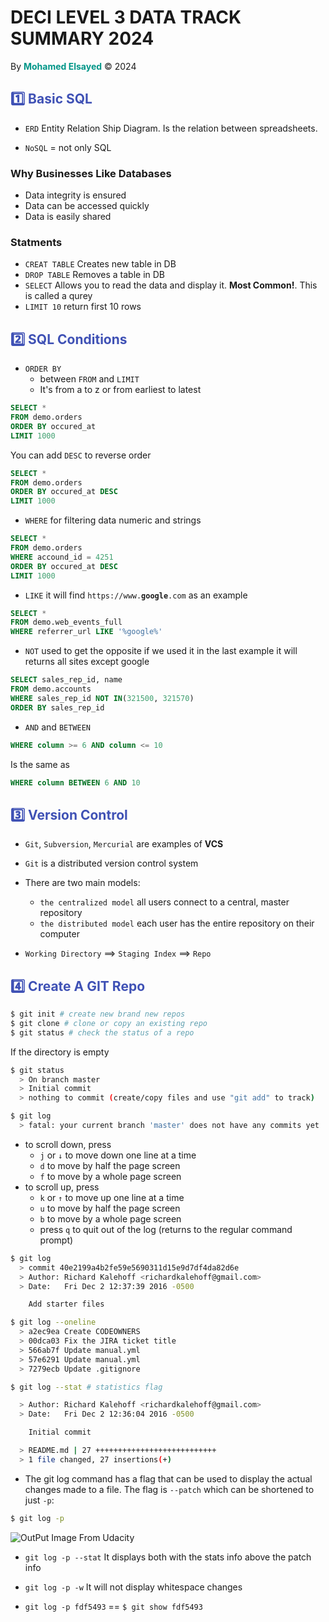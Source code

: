 # DECI LEVEL 3 DATA TRACK SUMMARY 2024

By <span style="color: #009688; font-weight: bold">Mohamed Elsayed</span> © 2024

<h2 style="color: #3f51b5">1️⃣ Basic SQL</h2>

- `ERD` Entity Relation Ship Diagram. Is the relation between spreadsheets.

- `NoSQL` = not only SQL

### Why Businesses Like Databases

- Data integrity is ensured
- Data can be accessed quickly
- Data is easily shared

### Statments

- `CREAT TABLE` Creates new table in DB
- `DROP TABLE` Removes a table in DB
- `SELECT` Allows you to read the data and display it. **Most Common!**. This is called a qurey
- `LIMIT 10` return first 10 rows

<h2 style="color: #3f51b5">2️⃣ SQL Conditions</h2>

- `ORDER BY`
  - between `FROM` and `LIMIT`
  - It's from a to z or from earliest to latest

```sql
SELECT *
FROM demo.orders
ORDER BY occured_at
LIMIT 1000
```

You can add `DESC` to reverse order

```sql
SELECT *
FROM demo.orders
ORDER BY occured_at DESC
LIMIT 1000
```

- `WHERE` for filtering data numeric and strings

```sql
SELECT *
FROM demo.orders
WHERE accound_id = 4251
ORDER BY occured_at DESC
LIMIT 1000
```

- `LIKE` it will find `https://www.`**`google`**`.com` as an example

```sql
SELECT *
FROM demo.web_events_full
WHERE referrer_url LIKE '%google%'
```

- `NOT` used to get the opposite if we used it in the last example it will returns all sites except google

```sql
SELECT sales_rep_id, name
FROM demo.accounts
WHERE sales_rep_id NOT IN(321500, 321570)
ORDER BY sales_rep_id
```

- `AND` and `BETWEEN`

```sql
WHERE column >= 6 AND column <= 10
```

Is the same as

```sql
WHERE column BETWEEN 6 AND 10
```

<h2 style="color: #3f51b5">3️⃣ Version Control</h2>

- `Git`, `Subversion`, `Mercurial` are examples of **VCS**
- `Git` is a distributed version control system

- There are two main models:

  - `the centralized model` all users connect to a central, master repository
  - `the distributed model` each user has the entire repository on their computer

- `Working Directory` ==> `Staging Index` ==> `Repo`

<h2 style="color: #3f51b5">4️⃣ Create A GIT Repo</h2>

```bash
$ git init # create new brand new repos
$ git clone # clone or copy an existing repo
$ git status # check the status of a repo
```

If the directory is empty

```bash
$ git status
  > On branch master
  > Initial commit
  > nothing to commit (create/copy files and use "git add" to track)
```

```bash
$ git log
  > fatal: your current branch 'master' does not have any commits yet
```

- to scroll down, press
  - `j` or `↓` to move down one line at a time
  - `d` to move by half the page screen
  - `f` to move by a whole page screen
- to scroll up, press
  - `k` or `↑` to move up one line at a time
  - `u` to move by half the page screen
  - `b` to move by a whole page screen
  - press `q` to quit out of the log (returns to the regular command prompt)

```bash
$ git log
  > commit 40e2199a4b2fe59e5690311d15e9d7df4da82d6e
  > Author: Richard Kalehoff <richardkalehoff@gmail.com>
  > Date:   Fri Dec 2 12:37:39 2016 -0500

    Add starter files
```

```bash
$ git log --oneline
  > a2ec9ea Create CODEOWNERS
  > 00dca03 Fix the JIRA ticket title
  > 566ab7f Update manual.yml
  > 57e6291 Update manual.yml
  > 7279ecb Update .gitignore
```

```bash
$ git log --stat # statistics flag

  > Author: Richard Kalehoff <richardkalehoff@gmail.com>
  > Date:   Fri Dec 2 12:36:04 2016 -0500

    Initial commit

  > README.md | 27 +++++++++++++++++++++++++++
  > 1 file changed, 27 insertions(+)
```

- The git log command has a flag that can be used to display the actual changes made to a file. The flag is `--patch` which can be shortened to just `-p`:

```bash
$ git log -p
```

![OutPut Image From Udacity](https://video.udacity-data.com/topher/2017/February/58a37ea6_ud123-l3-git-log-p/ud123-l3-git-log-p.png)

- `git log -p --stat` It displays both with the stats info above the patch info

- `git log -p -w` It will not display whitespace changes

- `git log -p fdf5493` == `$ git show fdf5493`

